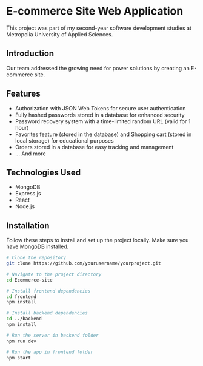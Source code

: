 # E-commerce Site Web Application

This project was part of my second-year software development studies at Metropolia University of Applied Sciences.

## Introduction

Our team addressed the growing need for power solutions by creating an E-commerce site.

## Features

- Authorization with JSON Web Tokens for secure user authentication
- Fully hashed passwords stored in a database for enhanced security
- Password recovery system with a time-limited random URL (valid for 1 hour)
- Favorites feature (stored in the database) and Shopping cart (stored in local storage) for educational purposes
- Orders stored in a database for easy tracking and management
- ... And more

## Technologies Used

- MongoDB
- Express.js
- React
- Node.js

## Installation

Follow these steps to install and set up the project locally. Make sure you have [MongoDB](https://www.mongodb.com/try/download/community) installed.

```bash
# Clone the repository
git clone https://github.com/yourusername/yourproject.git

# Navigate to the project directory
cd Ecommerce-site

# Install frontend dependencies
cd frontend
npm install

# Install backend dependencies
cd ../backend
npm install

# Run the server in backend folder
npm run dev

# Run the app in frontend folder
npm start

